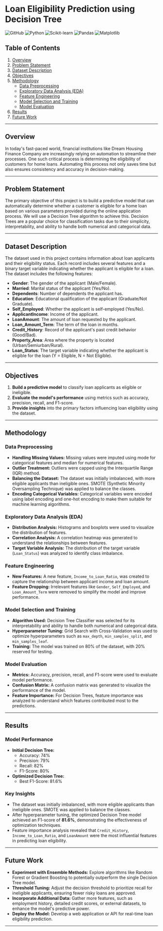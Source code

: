 # Loan Eligibility Prediction using Decision Tree
![GitHub](https://img.shields.io/badge/License-MIT-blue.svg)
![Python](https://img.shields.io/badge/Python-3.8%2B-blue)
![Scikit-learn](https://img.shields.io/badge/Scikit--learn-1.0%2B-orange)
![Pandas](https://img.shields.io/badge/Pandas-1.3%2B-green)
![Matplotlib](https://img.shields.io/badge/Matplotlib-3.4%2B-yellow)

## Table of Contents
1. [Overview](#overview)
2. [Problem Statement](#problem-statement)
3. [Dataset Description](#dataset-description)
4. [Objectives](#objectives)
5. [Methodology](#methodology)
   - [Data Preprocessing](#data-preprocessing)
   - [Exploratory Data Analysis (EDA)](#exploratory-data-analysis-eda)
   - [Feature Engineering](#feature-engineering)
   - [Model Selection and Training](#model-selection-and-training)
   - [Model Evaluation](#model-evaluation)
6. [Results](#results)
7. [Future Work](#future-work)

---

## Overview
In today's fast-paced world, financial institutions like Dream Housing Finance Company are increasingly relying on automation to streamline their processes. One such critical process is determining the eligibility of customers for home loans. Automating this process not only saves time but also ensures consistency and accuracy in decision-making.

---

## Problem Statement
The primary objective of this project is to build a predictive model that can automatically determine whether a customer is eligible for a home loan based on various parameters provided during the online application process. We will use a Decision Tree algorithm to achieve this. Decision Trees are a popular choice for classification tasks due to their simplicity, interpretability, and ability to handle both numerical and categorical data.

---

## Dataset Description
The dataset used in this project contains information about loan applicants and their eligibility status. Each record includes several features and a binary target variable indicating whether the applicant is eligible for a loan. The dataset includes the following features:

- **Gender**: The gender of the applicant (Male/Female).
- **Married**: Marital status of the applicant (Yes/No).
- **Dependents**: Number of dependents the applicant has.
- **Education**: Educational qualification of the applicant (Graduate/Not Graduate).
- **Self_Employed**: Whether the applicant is self-employed (Yes/No).
- **ApplicantIncome**: Income of the applicant.
- **LoanAmount**: The amount of loan requested by the applicant.
- **Loan_Amount_Term**: The term of the loan in months.
- **Credit_History**: Record of the applicant's past credit behavior (Good/Bad).
- **Property_Area**: Area where the property is located (Urban/Semiurban/Rural).
- **Loan_Status**: The target variable indicating whether the applicant is eligible for the loan (Y = Eligible, N = Not Eligible).

---

## Objectives
1. **Build a predictive model** to classify loan applicants as eligible or ineligible.
2. **Evaluate the model's performance** using metrics such as accuracy, precision, recall, and F1-score.
3. **Provide insights** into the primary factors influencing loan eligibility using the dataset.

---

## Methodology

### Data Preprocessing
- **Handling Missing Values:** Missing values were imputed using mode for categorical features and median for numerical features.
- **Outlier Treatment:** Outliers were capped using the Interquartile Range (IQR) method.
- **Balancing the Dataset:** The dataset was initially imbalanced, with more eligible applicants than ineligible ones. SMOTE (Synthetic Minority Oversampling Technique) was applied to balance the classes.
- **Encoding Categorical Variables:** Categorical variables were encoded using label encoding and one-hot encoding to make them suitable for machine learning algorithms.

### Exploratory Data Analysis (EDA)
- **Distribution Analysis:** Histograms and boxplots were used to visualize the distribution of features.
- **Correlation Analysis:** A correlation heatmap was generated to understand the relationships between features.
- **Target Variable Analysis:** The distribution of the target variable (`Loan_Status`) was analyzed to identify class imbalance.

### Feature Engineering
- **New Features:** A new feature, `Income_to_Loan_Ratio`, was created to capture the relationship between applicant income and loan amount.
- **Feature Dropping:** Irrelevant features like `Gender`, `Self_Employed`, and `Loan_Amount_Term` were removed to simplify the model and improve performance.

### Model Selection and Training
- **Algorithm Used:** Decision Tree Classifier was selected for its interpretability and ability to handle both numerical and categorical data.
- **Hyperparameter Tuning:** Grid Search with Cross-Validation was used to optimize hyperparameters such as `max_depth`, `min_samples_split`, and `min_samples_leaf`.
- **Training:** The model was trained on 80% of the dataset, with 20% reserved for testing.

### Model Evaluation
- **Metrics:** Accuracy, precision, recall, and F1-score were used to evaluate model performance.
- **Confusion Matrix:** A confusion matrix was generated to visualize the performance of the model.
- **Feature Importance:** For Decision Trees, feature importance was analyzed to understand which features contributed most to the predictions.

---

## Results

### Model Performance
- **Initial Decision Tree:**
  - Accuracy: 74%
  - Precision: 79%
  - Recall: 82%
  - F1-Score: 80%
- **Optimized Decision Tree:**
  - Best F1-Score: 81.6%

### Key Insights
- The dataset was initially imbalanced, with more eligible applicants than ineligible ones. SMOTE was applied to balance the classes.
- After hyperparameter tuning, the optimized Decision Tree model achieved an F1-score of **81.6%**, demonstrating the effectiveness of optimization techniques.
- Feature importance analysis revealed that `Credit_History`, `Income_to_Loan_Ratio`, and `LoanAmount` were the most influential features in predicting loan eligibility.

---

## Future Work
- **Experiment with Ensemble Methods:** Explore algorithms like Random Forest or Gradient Boosting to potentially outperform the single Decision Tree model.
- **Threshold Tuning:** Adjust the decision threshold to prioritize recall for ineligible applicants, ensuring fewer risky loans are approved.
- **Incorporate Additional Data:** Gather more features, such as employment history, detailed credit scores, or external datasets, to enhance the model's predictive power.
- **Deploy the Model:** Develop a web application or API for real-time loan eligibility prediction.

---
